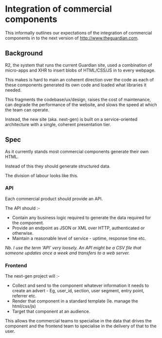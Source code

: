 # Integration of commercial components

This informally outlines our expectations of the integration of commercial components in to the next version of http://www.theguardian.com.

## Background

R2, the system that runs the current Guardian site, used a combination of micro-apps and XHR to insert blobs of HTML/CSS/JS in to every webpage.

This makes is hard to main an coherent direction over the code as each of these components generated its own code and loaded what libraries it needed.

This fragments the codebase/ux/design, raises the cost of maintenance, can degrade the performance of the website, and slows the speed at which the team can operate.

Instead, the new site (aka. next-gen) is built on a service-oriented architecture with a single, coherent presentation tier.

## Spec

As it currently stands most commercial components generate their own HTML. 

Instead of this they should generate structured data.

The division of labour looks like this.

### API 

Each commercial product should provide an API.

The API should :-

- Contain any business logic required to generate the data required for the component. 
- Provide an endpoint as JSON or XML over HTTP, authenticated or otherwise.
- Maintain a reasonable level of service - uptime, response time etc.

_Nb. I use the term 'API' very loosely. An API might be a CSV file that someone updates once a week and transfers to a web server._

### Frontend

The next-gen project will :-

- Collect and send to the component whatever information it needs to create an advert - Eg, user_id, section, user segment, entry point, referrer etc.
- Render that component in a standard template (Ie. manage the html/css/js)
- Target that component at an audience.

This allows the commercial teams to specialise in the data that drives the component and the frontend team to specialise in the delivery of that to the user.
